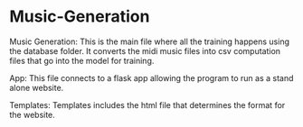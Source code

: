 # Music-Generation

Music Generation: This is the main file where all the training happens using the database folder. It converts the midi music files into csv computation files that go into the model for training. 

App: This file connects to a flask app allowing the program to run as a stand alone website. 

Templates: Templates includes the html file that determines the format for the website. 
